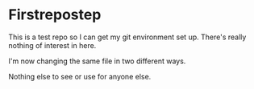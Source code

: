 # Firstrepostep
This is a test repo so I can get my git environment set up.  There's really nothing of interest in here.

I'm now changing the same file in two different ways.

Nothing else to see or use for anyone else.
